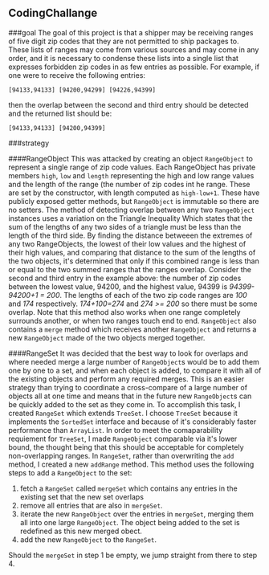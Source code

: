 
## CodingChallange

###goal
The goal of this project is that a shipper may be receiving ranges of five digit zip codes that they are not permitted to ship packages to.  These lists of ranges may come from various sources and may come in any order, and it is necessary to condense these lists into a single list that expresses forbidden zip codes in as few entries as possible.  For example, if one were to receive the following entries:

`[94133,94133] [94200,94299] [94226,94399]`

then the overlap between the second and third entry should be detected and the returned list should be:

`[94133,94133] [94200,94399]`

###strategy

####RangeObject
This was attacked by creating an object `RangeObject` to represent a single range of zip code values.  Each RangeObject has private members `high`, `low` and `length` representing the high and low range values and the length of the range (the number of zip codes int he range.  These are set by the constructor, with length computed as `high-low+1`.  These have publicly exposed getter methods, but `RangeObject` is immutable so there are no setters.
The method of detecting overlap between any two `RangeObject` instances uses a variation on the Triangle Inequality Which states that the sum of the lengths of any two sides of a triangle must be less than the length of the third side.  By finding the distance betweeen the extremes of any two RangeObjects, the lowest of their low values and the highest of their high values, and comparing that distance to the sum of the lengths of the two objects, it's determined that only if this combined range is less than or equal to the two summed ranges that the ranges overlap.
Consider the second and third entry in the example above: the number of zip codes between the lowest value, 94200, and the highest value, 94399 is *94399-94200+1 = 200*.  The lengths of each of the two zip code ranges are *100* and *174* respectively.  *174+100=274* and *274 >= 200* so there must be some overlap.  Note that this method also works when one range completely surrounds another, or when two ranges touch end to end.
`RangeObject` also contains a `merge` method which receives another `RangeObject` and returns a new `RangeObject` made of the two objects merged together.

####RangeSet
It was decided that the best way to look for overlaps and where needed merge a large number of `RangeObject`s would be to add them one by one to a set, and when each object is added, to compare it with all of the existing objects and perform any required merges.  This is an easier strategy than trying to coordinate a cross-compare of a large number of objects all at one time and means that in the future new `RangeObject`s can be quickly added to the set as they come in.
To accomplish this task, I created `RangeSet` which extends `TreeSet`.  I choose `TreeSet` because it implements the `SortedSet` interface and because of it's considerably faster performance than `ArrayList`.  In order to meet the comaparability requiement for `TreeSet`, I made `RangeObject` comparable via it's lower bound, the thought being that this should be acceptable for completely non-overlapping ranges.
In `RangeSet`, rather than overwriting the `add` method, I created a new `addRange` method.  This method uses the following steps to add a `RangeObject` to the set:
1. fetch a `RangeSet` called `mergeSet` which contains any entries in the existing set that the new set overlaps
2. remove all entries that are also in `mergeSet`.
3. iterate the new `RangeObject` over the entries in `mergeSet`, merging them all into one large `RangeObject`.  The object being added to the set is redefined as this new merged obect.
4. add the new `RangeObject` to the `RangeSet`.

Should the `mergeSet` in step 1 be empty, we jump straight from there to step 4.




